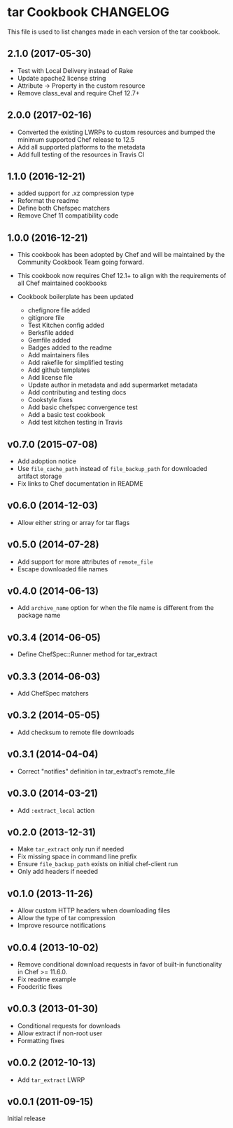 # tar Cookbook CHANGELOG

This file is used to list changes made in each version of the tar cookbook.

## 2.1.0 (2017-05-30)

- Test with Local Delivery instead of Rake
- Update apache2 license string
- Attribute -> Property in the custom resource
- Remove class_eval and require Chef 12.7+

## 2.0.0 (2017-02-16)

- Converted the existing LWRPs to custom resources and bumped the minimum supported Chef release to 12.5 
- Add all supported platforms to the metadata
- Add full testing of the resources in Travis CI

## 1.1.0 (2016-12-21)

- added support for .xz compression type
- Reformat the readme
- Define both Chefspec matchers
- Remove Chef 11 compatibility code

## 1.0.0 (2016-12-21)

- This cookbook has been adopted by Chef and will be maintained by the Community Cookbook Team going forward.
- This cookbook now requires Chef 12.1+ to align with the requirements of all Chef maintained cookbooks
- Cookbook boilerplate has been updated

  - chefignore file added
  - gitignore file
  - Test Kitchen config added
  - Berksfile added
  - Gemfile added
  - Badges added to the readme
  - Add maintainers files
  - Add rakefile for simplified testing
  - Add github templates
  - Add license file
  - Update author in metadata and add supermarket metadata
  - Add contributing and testing docs
  - Cookstyle fixes
  - Add basic chefspec convergence test
  - Add a basic test cookbook
  - Add test kitchen testing in Travis

## v0.7.0 (2015-07-08)

- Add adoption notice
- Use `file_cache_path` instead of `file_backup_path` for downloaded artifact storage
- Fix links to Chef documentation in README

## v0.6.0 (2014-12-03)

- Allow either string or array for tar flags

## v0.5.0 (2014-07-28)

- Add support for more attributes of `remote_file`
- Escape downloaded file names

## v0.4.0 (2014-06-13)

- Add `archive_name` option for when the file name is different from the package name

## v0.3.4 (2014-06-05)

- Define ChefSpec::Runner method for tar_extract

## v0.3.3 (2014-06-03)

- Add ChefSpec matchers

## v0.3.2 (2014-05-05)

- Add checksum to remote file downloads

## v0.3.1 (2014-04-04)

- Correct "notifies" definition in tar_extract's remote_file

## v0.3.0 (2014-03-21)

- Add `:extract_local` action

## v0.2.0 (2013-12-31)

- Make `tar_extract` only run if needed
- Fix missing space in command line prefix
- Ensure `file_backup_path` exists on initial chef-client run
- Only add headers if needed

## v0.1.0 (2013-11-26)

- Allow custom HTTP headers when downloading files
- Allow the type of tar compression
- Improve resource notifications

## v0.0.4 (2013-10-02)

- Remove conditional download requests in favor of built-in functionality in Chef >= 11.6.0.
- Fix readme example
- Foodcritic fixes

## v0.0.3 (2013-01-30)

- Conditional requests for downloads
- Allow extract if non-root user
- Formatting fixes

## v0.0.2 (2012-10-13)

- Add `tar_extract` LWRP

## v0.0.1 (2011-09-15)

Initial release
